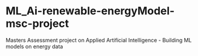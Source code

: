 # ML_Ai-renewable-energyModel-msc-project
Masters Assessment project on Applied Artificial Intelligence - Building ML  models on energy data
